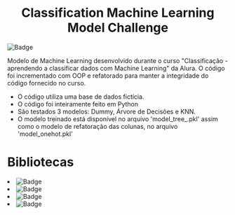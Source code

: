 <h1 align="center">Classification Machine Learning Model Challenge </h1>

![Badge](https://img.shields.io/badge/status-finalizado-green)

Modelo de Machine Learning desenvolvido durante o curso "Classificação - aprendendo a classificar dados com Machine Learning" da Alura. O código foi incrementado com OOP e refatorado para manter a integridade do código fornecido no curso.

- O código utiliza uma base de dados fictícia.
- O código foi inteiramente feito em Python
- São testados 3 modelos: Dummy, Árvore de Decisões e KNN.
- O modelo treinado está disponível no arquivo 'model_tree_.pkl' assim como o modelo de refatoração das colunas, no arquivo 'model_onehot.pkl'


<h1>Bibliotecas </h1

- ![Badge](https://img.shields.io/badge/scikit%20learn-gray?style=for-the-badge)
- ![Badge](https://img.shields.io/badge/pandas%20-gray?style=for-the-badge)
- ![Badge](https://img.shields.io/badge/matplotlib%20-gray?style=for-the-badge)
- ![Badge](https://img.shields.io/badge/pickle%20-gray?style=for-the-badge)
